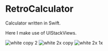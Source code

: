 # RetroCalculator


Calculator written in Swift.

Here I make use of UIStackViews.

![white copy 2](https://cloud.githubusercontent.com/assets/11362005/12635279/993e6db4-c54f-11e5-9673-8cb24f08ec38.jpg)
![white 2x copy](https://cloud.githubusercontent.com/assets/11362005/12635337/2e907466-c550-11e5-857e-b95a5f87d93c.jpg)
![white 2x 1x](https://cloud.githubusercontent.com/assets/11362005/12635312/eb055072-c54f-11e5-85a3-dcd891737834.jpg)



